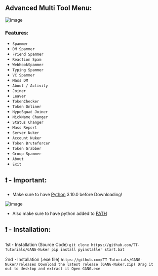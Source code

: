 ## Advanced Multi Tool Menu: 
![image](https://user-images.githubusercontent.com/94531396/144039345-9891c796-59a3-47d3-9915-00b2266076f7.png)


### Features:

- `Spammer`
- `DM Spammer`
- `Friend Spammer`
- `Reaction Spam`
- `WebhookSpammer`
- `Typing Spammer`
- `VC Spammer`
- `Mass DM`
- `About / Activity`
- `Joiner`
- `Leaver`
- `TokenChecker`
- `Token Onliner`
- `HypeSquad Joiner`
- `NickName Changer`
- `Status Changer` 
- `Mass Report`
- `Server Nuker`
- `Account Nuker`
- `Token Bruteforcer`
- `Token Grabber`
- `Group Spammer`
- `About`
- `Exit`

## ❗  - Important:
- Make sure to have [Python](https://www.python.org/downloads/) 3.10.0 before Downloading! 

![image](https://user-images.githubusercontent.com/94531396/144041711-9ae57771-8073-4be2-b711-83f04a0c90cc.png)
- Also make sure to have python added to [PATH](https://datatofish.com/add-python-to-windows-path/)

## ❗  - Installation:
1st・Installation (Source Code)
``git clone https://github.com/TT-Tutorials/GANG-Nuker
pip install pyinstaller
start.bat``


2nd・Installation (.exe file)
``https://github.com/TT-Tutorials/GANG-Nuker/releases
Download the latest release (GANG-Nuker.zip)
Drag it out to desktop and extract it
Open GANG.exe``



